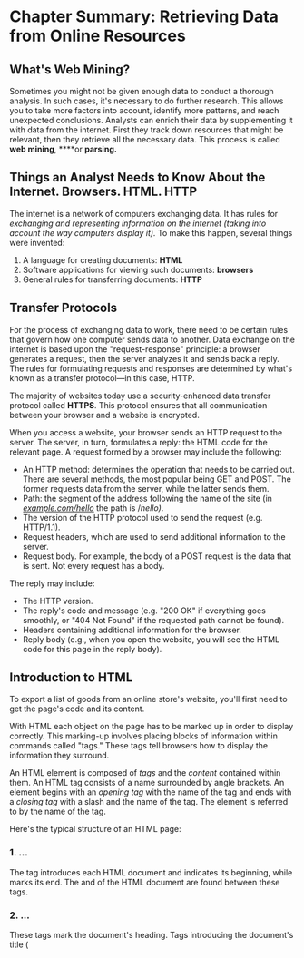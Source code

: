 # Chapter Summary: Retrieving Data from Online Resources

## What's Web Mining?

Sometimes you might not be given enough data to conduct a thorough analysis. In such cases, it's necessary to do further research. This allows you to take more factors into account, identify more patterns, and reach unexpected conclusions. Analysts can enrich their data by supplementing it with data from the internet. First they track down resources that might be relevant, then they retrieve all the necessary data. This process is called **web mining**, ****or **parsing.** 

## Things an Analyst Needs to Know About the Internet. Browsers. HTML. HTTP

The internet is a network of computers exchanging data. It has rules for *exchanging and representing information on the internet (taking into account the way computers display it).* To make this happen, several things were invented:

1. A language for creating documents: **HTML**
2. Software applications for viewing such documents: **browsers**
3. General rules for transferring documents: **HTTP**

## Transfer Protocols

For the process of exchanging data to work, there need to be certain rules that govern how one computer sends data to another. Data exchange on the internet is based upon the "request-response" principle: a browser generates a request, then the server analyzes it and sends back a reply. The rules for formulating requests and responses are determined by what's known as a transfer protocol—in this case, HTTP.

The majority of websites today use a security-enhanced data transfer protocol called **HTTPS**. This protocol ensures that all communication between your browser and a website is encrypted.

When you access a website, your browser sends an HTTP request to the server. The server, in turn, formulates a reply: the HTML code for the relevant page. A request formed by a browser may include the following:

- An HTTP method: determines the operation that needs to be carried out. There are several methods, the most popular being GET and POST. The former requests data from the server, while the latter sends them.
- Path: the segment of the address following the name of the site (in *[example.com/hello](http://example.com/hello)* the path is /*hello)*.
- The version of the HTTP protocol used to send the request (e.g. HTTP/1.1).
- Request headers, which are used to send additional information to the server.
- Request body. For example, the body of a POST request is the data that is sent. Not every request has a body.

The reply may include:

- The HTTP version.
- The reply's code and message (e.g. "200 OK" if everything goes smoothly, or "404 Not Found" if the requested path cannot be found).
- Headers containing additional information for the browser.
- Reply body (e.g., when you open the website, you will see the HTML code for this page in the reply body).

## Introduction to HTML

To export a list of goods from an online store's website, you'll first need to get the page's code and its content.

With HTML each object on the page has to be marked up in order to display correctly. This marking-up involves placing blocks of information within commands called "tags." These tags tell browsers how to display the information they surround.

An HTML element is composed of *tags* and the *content* contained within them. An HTML tag consists of a name surrounded by angle brackets. An element begins with an *opening tag* with the name of the tag and ends with a *closing tag* with a slash and the name of the tag. The element is referred to by the name of the tag. 

Here's the typical structure of an HTML page:

### 1. <html> ... </html>

The **<html>** tag introduces each HTML document and indicates its beginning, while **</html>**  marks its end. The **<head>** and **<body>** of the HTML document are found between these tags.

### 2. <head> ... </head>

These tags mark the document's heading. Tags introducing the document's title (**<title>)** and meta (additional) information (**<meta>**) are placed between these tags.

### 3. <body> ... </body>

The **<body>** tag marks the beginning of the body of an HTML page. All the contents of the page (headings, text paragraphs, tables, images) are placed within the body.

To make the markup clearer, developers leave comments inside special tags `<!-- -->`  in the page's code. This is very helpful for analysts, and we'll be leaving comments in code in our examples.

Analysts often parse tables. These are usually placed in *table* elements, between `<table>`   and `</table>` tags. The opening `<table>` tag marks the beginning of a table, and the closing `</table>` tag marks its end. Within this element, the contents of the table are divided into rows by `<tr>` (table row) tags, and rows, in turn, are divided into cells by `<td>` **(**table data) tags. The first row usually contains column headings instead of regular cells. They're placed between `<th>` (table heading) tags. 

Text is often placed within a *p* (paragraph) element. The beginning of the paragraph is marked by the  `<p>` tag and the end by the  `</p>` tag.

The `<div>` (division) block tag, which can wrap various elements, is quite common. *div* is useful since it can incorporate any number of elements, even of different kinds (e.g. a header with an image plus a couple of text paragraphs), and assign them common features or behavior. 

You can also put **attributes** inside the brackets to provide more information as to how the element should behave. Different types of information require different attributes.

The name of the attribute tells the browser what feature the attribute concerns, while the value specifies what should happen to the feature. Most often, you'll need to work with the `id` and `class` attributes. The *id* attribute provides a unique identifier for an element. The value of the *class* attribute is a name that several elements can share, just as multiple family members share one last name.

## Developer Tools

Every modern browser has a **web developer toolbar**, a Swiss Army knife for any developer. Here you can look at the code of an entire page or a particular element, see the style of each element on the page, and even change how they display on your computer. You can access it by pressing Control+Shift+i.

## Your First GET Request

To get data from the server, we'll use the **get()** method, and to send HTTP requests, we need the **Requests** library. We import the library:

```python
import requests
```

The *get()* method acts like a browser. We'll pass it the link as an argument. The method will send the server a GET request, then process the reply it receives and return a **response,** an object that contains the server's response to the request.

```python
req = requests.get(URL) # saving response object as req variable
```

A *response* object contains the server's reply: the status code, the contents of the request, and the code of the HTML page itself. The attributes of *response* objects make it possible to get only the data that's relevant from the server. For example, a *response* object with the *text* attribute will only return the text content of the request: 

```python
print(req.text) # the name of the attribute is placed after the response object and divided from it by period
```

The *status_code* attribute tells you whether the server responded or an error occurred.  

```python
print(req.status_code)
```

Unfortunately, not all requests come back with data. Sometimes requests return errors; each has a special code depending on its type. Here are the most common errors:

[Error codes](https://www.notion.so/a30fc411c37b4a348e4d7cdf4b71b061)

## Regular Expressions

To search for strings in big texts you will need a powerful tool, regular expressions. A **regular expression** is a rule for searching for substrings (fragments of text within strings). It is possible to create complex rules so that one regular expression returns several substrings. 

To start working with regular expressions in Python, we need to import the *re* (i.e. regular expressions) module. Two stages follow.

In the first stage, we create the pattern of the regular expression. This is an algorithm describing what should be searched for within text (e.g. all capital letters). 

Then this pattern is passed to the specific methods from `re`. These methods search for, replace, and remove symbols. In other words, the pattern identifies what to search for and how, while the method defines what to do with the matches that are found.

The following table lists the simplest regular expression patterns. You can create more intricate regular expressions by combining them.

[Regular expression syntax](https://www.notion.so/058ed9a68a954151accf719810f1e1e2)

The most common tasks for analysts include:

- finding a substring within a string
- breaking strings into substrings
- replacing parts of a string with other strings

To complete these tasks, you'll need the following `re` methods:

1. **search(pattern, string)** searches for a `pattern` in a `string`*.* Although `search()` runs through the whole string to find the pattern, it only returns the first substring it finds: 

```python
import re
print(re.search(pattern, string))
```

The `search()` method returns a **match** type object. The `span` parameter defines a range of indices matching the pattern. The match parameter indicates the value of the substring itself. 

If we don't need information about the span, we can return just the substring using the `group()` method:

```python
import re
print(re.search(pattern, string).group())
```

2. **split(pattern, string)** breaks up ****a `string` at points where the `pattern` **appears. 

```python
import re
print(re.split(pattern, string))
```

The string is split wherever the pattern is found. The number of splits can be controlled by means of the `split()` method's **maxsplit** parameter.

```python
import re
print(re.split(pattern, string, maxsplit = num_split))
```

3. **sub(pattern, repl, string)** searches for the `pattern` **substring within a **`string` **and replaces it with the ****repl** (i.e. replace) substring. **

```python
import re
print(re.sub(pattern, repl, string)) 
```

4. **findall(pattern, string)** returns a list of all substrings in a `string` that match the `pattern`*.* Compare it with the `search()` method, which only returns the first matching substring*.*

```python
import re
print(re.findall(pattern, string))
```

**findall()** method is particularly useful in that it allows you to determine the number of recurrent substrings in a string with the `len()` **function:

```python
import re
print(len(re.findall(pattern, string)))
```

## HTML Parsing

Extracting pure data values from a string containing a page's code manually can be difficult. To resolve this we will need **BeautifulSoup** library. BeautifulSoup library methods turn an HTML file into a tree structure. Then the necessary content can be found by tags and attributes. 

```python
from bs4 import BeautifulSoup
soup = BeautifulSoup(req.text, 'lxml')
```

The first argument presents data that will form a tree structure. The second argument is a syntactic analyzer, or parser. It defines the way a web-page turns intro the tree. There are numerous parsers, and they all make different structures out of one and the same HTML document. We have chosen **lxml** analyzer for its high speed performance. But, of course, there are other analyzers, like  html.parser, xml, and html5lib. 

After the code is turned into a tree structure, the data can be searched using various methods. The first search method is called **find()**. It runs through an HTML document and finds the first element which name was passed as an argument and returns it together with tags and its content. 

```python
tag_content = soup.find(tag)
```

To display the content without tags, you will need the **text** method. It will return the result in the form of a string:

```python
tag_content.text
```

There is still another search method, that is **find_all.** As opposed to the previous method, `find_all()` finds *all* the instances of a given element in an HTML document an returns a list:

```python
tag_content = soup.find_all(tag)
```

Let's extract only the content from paragraphs with the help of *text* method: 

```python
for tag_content in soup.find_all(tag):
    print(tag_content.text)
```

`find()` and `find_all()` methods have an extra filter for searching for page elements: the **attrs** (attributes) parameter*.* It is used for searching by classes and identifiers. Their names are specified on the web developer tools panel.

You need to pass `attrs` a dictionary with attribute names and values:

```python
soup.find(tag, attrs={"attr_name": "attr_value"})
```

# API

Sometimes you need to request information from external sources whose structure is much more complicated than that of an ordinary HTML page. To avoid having to study their structure to get data faster, analysts send GET requests to third-party applications through a special data transfer interface called an **API** (Application Programming Interface)*.* 

The requests library allows you to pass parameters to a URL. When you search for certain content on a multi-page website, you need to pass the PARAM dictionary to the keyword **params** (parameters). For example:

```python
URL = 'https://yandex.com/'
PARAM={"page": "4"}
req = requests.get(url = URL, params = PARAM)
```

This request should return the fourth page (according to the catalogue) of the website [https://yandex.com/](https://yandex.ru/). 

# JSON

When responding to your request, the server returns structured data in one of several special formats, the most common of which is **JSON** (JavaScript Object Notation)**.** It looks like a jumble of digits, letters, colons, and curly brackets. 

Here's how data in this format looks:

```json
[
  {
    "name": "General Slocum",
    "date": "June 15, 1904" 
  },
  {
    "name": "Camorta",
    "date": "May 6, 1902"
  },
  {
    "name": "Norge",
    "date": "June 28, 1904"
  }
]
```

If JSON includes several elements, they are written in square brackets `[ ... ]`, just as in lists. An individual JSON object looks like a dictionary: it's bounded by curly brackets and has `key : value` pairs. 

JSON lets you gather data within an object (a list of `key : value` pairs) and then make a string out of it to be passed in a request. The receiver turns this string back into an object. 

Python has a built-in module for working with data in JSON format:

```python
import json
```

Its method **json.loads()** converts strings that are in JSON format:

```python
x = '{"name": "General Slocum", "date": "June 15, 1904"}'
y = json.loads(x)

print('Name : {0}, date : {1}'.format(y['name'], y['date']))
```

```python
# Response
Name : General Slocum, date : June 15, 1904
```